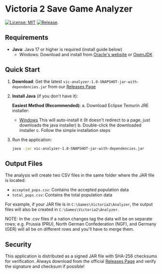 # Victoria 2 Save Game Analyzer

[![License: MIT](https://img.shields.io/badge/License-MIT-yellow.svg)](LICENSE)
[![Release](https://img.shields.io/github/v/release/yourusername/VicAnalyzerProject)](https://github.com/yourusername/VicAnalyzerProject/releases/latest).

## Requirements

- **Java**: Java 17 or higher is required (install guide below)
  - Windows: Download and install from [Oracle's website](https://www.oracle.com/java/technologies/downloads/#java17) or [OpenJDK](https://adoptium.net/)


## Quick Start

1. **Download**: Get the latest `vic-analyzer-1.0-SNAPSHOT-jar-with-dependencies.jar` from our [Releases Page](https://github.com/yourusername/VicAnalyzerProject/releases/latest)

2. **Install Java** (if you don't have it):

   **Easiest Method (Recommended)**:
   a. Download Eclipse Temurin JRE installer:
      - [Windows](https://github.com/adoptium/temurin17-binaries/releases/download/jdk-17.0.10%2B7/OpenJDK17U-jre_x64_windows_hotspot_17.0.10_7.msi)
     This will auto-install it (It doesn't redirect to a page, just downloads the java installer)
   b. Double-click the downloaded installer
   c. Follow the simple installation steps

3. Run the application:
   ```bash
   java -jar vic-analyzer-1.0-SNAPSHOT-jar-with-dependencies.jar
   ```

## Output Files

The analysis will create two CSV files in the same folder where the JAR file is located:
- `accepted_pops.csv`: Contains the accepted population data
- `total_pops.csv`: Contains the total population data

For example, if your JAR file is in `C:\Games\Victoria2\Analyzer`, the output files will also be created in `C:\Games\Victoria2\Analyzer`.

NOTE: In the .csv files if a nation changes tag the data will be on separate rows; e.g. Prussia (PRU), North German Confederation (NGF), and Germany (GER) will all be on different rows and you'll have to merge them.

## Security

This application is distributed as a signed JAR file with SHA-256 checksums for verification. Always download from the official [Releases Page](https://github.com/yourusername/VicAnalyzerProject/releases/latest) and verify the signature and checksum if possible!
